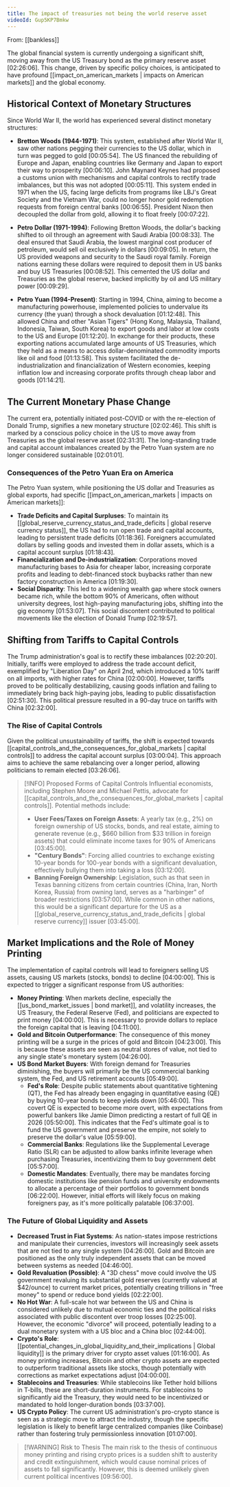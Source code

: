 ```yaml
---
title: The impact of treasuries not being the world reserve asset
videoId: Gup5KP7Bmkw
---
```


From: [[bankless]] <br/> 

The global financial system is currently undergoing a significant shift, moving away from the US Treasury bond as the primary reserve asset [02:26:06]. This change, driven by specific policy choices, is anticipated to have profound [[impact_on_american_markets | impacts on American markets]] and the global economy.

## Historical Context of Monetary Structures

Since World War II, the world has experienced several distinct monetary structures:

*   **Bretton Woods (1944-1971)**: This system, established after World War II, saw other nations pegging their currencies to the US dollar, which in turn was pegged to gold [00:05:54]. The US financed the rebuilding of Europe and Japan, enabling countries like Germany and Japan to export their way to prosperity [00:06:10]. John Maynard Keynes had proposed a customs union with mechanisms and capital controls to rectify trade imbalances, but this was not adopted [00:05:11]. This system ended in 1971 when the US, facing large deficits from programs like LBJ's Great Society and the Vietnam War, could no longer honor gold redemption requests from foreign central banks [00:06:55]. President Nixon then decoupled the dollar from gold, allowing it to float freely [00:07:22].

*   **Petro Dollar (1971-1994)**: Following Bretton Woods, the dollar's backing shifted to oil through an agreement with Saudi Arabia [00:08:33]. The deal ensured that Saudi Arabia, the lowest marginal cost producer of petroleum, would sell oil exclusively in dollars [00:09:05]. In return, the US provided weapons and security to the Saudi royal family. Foreign nations earning these dollars were required to deposit them in US banks and buy US Treasuries [00:08:52]. This cemented the US dollar and Treasuries as the global reserve, backed implicitly by oil and US military power [00:09:29].

*   **Petro Yuan (1994-Present)**: Starting in 1994, China, aiming to become a manufacturing powerhouse, implemented policies to undervalue its currency (the yuan) through a shock devaluation [01:12:48]. This allowed China and other "Asian Tigers" (Hong Kong, Malaysia, Thailand, Indonesia, Taiwan, South Korea) to export goods and labor at low costs to the US and Europe [01:12:20]. In exchange for their products, these exporting nations accumulated large amounts of US Treasuries, which they held as a means to access dollar-denominated commodity imports like oil and food [01:13:58]. This system facilitated the de-industrialization and financialization of Western economies, keeping inflation low and increasing corporate profits through cheap labor and goods [01:14:21].

## The Current Monetary Phase Change

The current era, potentially initiated post-COVID or with the re-election of Donald Trump, signifies a new monetary structure [02:02:46]. This shift is marked by a conscious policy choice in the US to move away from Treasuries as the global reserve asset [02:31:31]. The long-standing trade and capital account imbalances created by the Petro Yuan system are no longer considered sustainable [02:01:01].

### Consequences of the Petro Yuan Era on America

The Petro Yuan system, while positioning the US dollar and Treasuries as global exports, had specific [[impact_on_american_markets | impacts on American markets]]:
*   **Trade Deficits and Capital Surpluses**: To maintain its [[global_reserve_currency_status_and_trade_deficits | global reserve currency status]], the US had to run open trade and capital accounts, leading to persistent trade deficits [01:18:36]. Foreigners accumulated dollars by selling goods and invested them in dollar assets, which is a capital account surplus [01:18:43].
*   **Financialization and De-industrialization**: Corporations moved manufacturing bases to Asia for cheaper labor, increasing corporate profits and leading to debt-financed stock buybacks rather than new factory construction in America [01:19:30].
*   **Social Disparity**: This led to a widening wealth gap where stock owners became rich, while the bottom 90% of Americans, often without university degrees, lost high-paying manufacturing jobs, shifting into the gig economy [01:53:07]. This social discontent contributed to political movements like the election of Donald Trump [02:19:57].

## Shifting from Tariffs to Capital Controls

The Trump administration's goal is to rectify these imbalances [02:20:20]. Initially, tariffs were employed to address the trade account deficit, exemplified by "Liberation Day" on April 2nd, which introduced a 10% tariff on all imports, with higher rates for China [02:00:00]. However, tariffs proved to be politically destabilizing, causing goods inflation and failing to immediately bring back high-paying jobs, leading to public dissatisfaction [02:51:30]. This political pressure resulted in a 90-day truce on tariffs with China [02:32:00].

### The Rise of Capital Controls

Given the political unsustainability of tariffs, the shift is expected towards [[capital_controls_and_the_consequences_for_global_markets | capital controls]] to address the capital account surplus [03:00:04]. This approach aims to achieve the same rebalancing over a longer period, allowing politicians to remain elected [03:26:06].

>[!INFO] Proposed Forms of Capital Controls
>Influential economists, including Stephen Moore and Michael Pettis, advocate for [[capital_controls_and_the_consequences_for_global_markets | capital controls]]. Potential methods include:
> *   **User Fees/Taxes on Foreign Assets**: A yearly tax (e.g., 2%) on foreign ownership of US stocks, bonds, and real estate, aiming to generate revenue (e.g., $660 billion from $33 trillion in foreign assets) that could eliminate income taxes for 90% of Americans [03:45:00].
> *   **"Century Bonds"**: Forcing allied countries to exchange existing 10-year bonds for 100-year bonds with a significant devaluation, effectively bullying them into taking a loss [03:12:00].
> *   **Banning Foreign Ownership**: Legislation, such as that seen in Texas banning citizens from certain countries (China, Iran, North Korea, Russia) from owning land, serves as a "harbinger" of broader restrictions [03:57:00]. While common in other nations, this would be a significant departure for the US as a [[global_reserve_currency_status_and_trade_deficits | global reserve currency]] issuer [03:45:00].

## Market Implications and the Role of Money Printing

The implementation of capital controls will lead to foreigners selling US assets, causing US markets (stocks, bonds) to decline [04:00:00]. This is expected to trigger a significant response from US authorities:

*   **Money Printing**: When markets decline, especially the [[us_bond_market_issues | bond market]], and volatility increases, the US Treasury, the Federal Reserve (Fed), and politicians are expected to print money [04:00:00]. This is necessary to provide dollars to replace the foreign capital that is leaving [04:11:00].
*   **Gold and Bitcoin Outperformance**: The consequence of this money printing will be a surge in the prices of gold and Bitcoin [04:23:00]. This is because these assets are seen as neutral stores of value, not tied to any single state's monetary system [04:26:00].
*   **US Bond Market Buyers**: With foreign demand for Treasuries diminishing, the buyers will primarily be the US commercial banking system, the Fed, and US retirement accounts [05:49:00].
    *   **Fed's Role**: Despite public statements about quantitative tightening (QT), the Fed has already been engaging in quantitative easing (QE) by buying 10-year bonds to keep yields down [05:46:00]. This covert QE is expected to become more overt, with expectations from powerful bankers like Jamie Dimon predicting a restart of full QE in 2026 [05:50:00]. This indicates that the Fed's ultimate goal is to fund the US government and preserve the empire, not solely to preserve the dollar's value [05:59:00].
    *   **Commercial Banks**: Regulations like the Supplemental Leverage Ratio (SLR) can be adjusted to allow banks infinite leverage when purchasing Treasuries, incentivizing them to buy government debt [05:57:00].
    *   **Domestic Mandates**: Eventually, there may be mandates forcing domestic institutions like pension funds and university endowments to allocate a percentage of their portfolios to government bonds [06:22:00]. However, initial efforts will likely focus on making foreigners pay, as it's more politically palatable [06:37:00].

### The Future of Global Liquidity and Assets

*   **Decreased Trust in Fiat Systems**: As nation-states impose restrictions and manipulate their currencies, investors will increasingly seek assets that are not tied to any single system [04:26:00]. Gold and Bitcoin are positioned as the only truly independent assets that can be moved between systems as needed [04:46:00].
*   **Gold Revaluation (Possible)**: A "3D chess" move could involve the US government revaluing its substantial gold reserves (currently valued at $42/ounce) to current market prices, potentially creating trillions in "free money" to spend or reduce bond yields [02:22:00].
*   **No Hot War**: A full-scale hot war between the US and China is considered unlikely due to mutual economic ties and the political risks associated with public discontent over troop losses [02:25:00]. However, the economic "divorce" will proceed, potentially leading to a dual monetary system with a US bloc and a China bloc [02:44:00].
*   **Crypto's Role**: [[potential_changes_in_global_liquidity_and_their_implications | Global liquidity]] is the primary driver for crypto asset values [01:16:00]. As money printing increases, Bitcoin and other crypto assets are expected to outperform traditional assets like stocks, though potentially with corrections as market expectations adjust [04:00:00].
*   **Stablecoins and Treasuries**: While stablecoins like Tether hold billions in T-bills, these are short-duration instruments. For stablecoins to significantly aid the Treasury, they would need to be incentivized or mandated to hold longer-duration bonds [03:37:00].
*   **US Crypto Policy**: The current US administration's pro-crypto stance is seen as a strategic move to attract the industry, though the specific legislation is likely to benefit large centralized companies (like Coinbase) rather than fostering truly permissionless innovation [01:07:00].

>[!WARNING] Risk to Thesis
>The main risk to the thesis of continuous money printing and rising crypto prices is a sudden shift to austerity and credit extinguishment, which would cause nominal prices of assets to fall significantly. However, this is deemed unlikely given current political incentives [09:56:00].